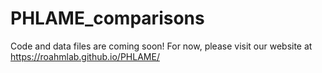 # PHLAME_comparisons
Code and data files are coming soon! For now, please visit our website at https://roahmlab.github.io/PHLAME/
